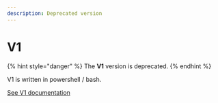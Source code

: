 ```yaml
---
description: Deprecated version
---
```


# V1

{% hint style="danger" %}
The **V1** version is deprecated.
{% endhint %}

V1 is written in powershell / bash.

[See V1 documentation](https://github.com/gigi206/VSCode-Anywhere/commits/V1)

